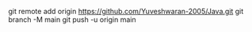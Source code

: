 git remote add origin https://github.com/Yuveshwaran-2005/Java.git
git branch -M main
git push -u origin main
